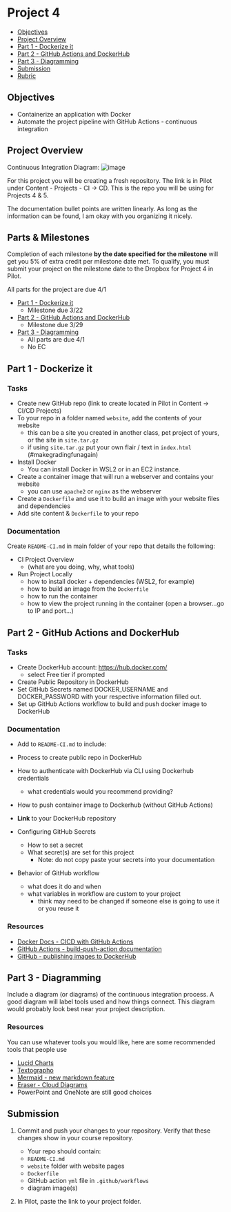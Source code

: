 # Project 4

- [Objectives](#Objectives)
- [Project Overview](#Project-Overview)
- [Part 1 - Dockerize it](#Part-1---Dockerize-it)
- [Part 2 - GitHub Actions and DockerHub](#Part-2---GitHub-Actions-and-DockerHub)
- [Part 3 - Diagramming](#Part-3---Diagramming)
- [Submission](#Submission)
- [Rubric](Rubric.md)

## Objectives

- Containerize an application with Docker
- Automate the project pipeline with GitHub Actions - continuous integration

## Project Overview

Continuous Integration Diagram:
![image](https://github.com/pattonsgirl/CEG3120/assets/112053604/2566db88-8a32-45af-8e5c-aa7bf03fb2f4)


For this project you will be creating a fresh repository. The link is in Pilot under Content - Projects - CI -> CD. This is the repo you will be using for Projects 4 & 5.

The documentation bullet points are written linearly.  As long as the information can be found, I am okay with you organizing it nicely.

## Parts & Milestones

Completion of each milestone **by the date specified for the milestone** will get you 5%
of extra credit per milestone date met. To qualify, you must submit your project on the milestone date to the Dropbox for Project 4 in Pilot.

All parts for the project are due 4/1

- [Part 1 - Dockerize it](#Part-1---Dockerize-it)
  - Milestone due 3/22
- [Part 2 - GitHub Actions and DockerHub](#Part-2---GitHub-Actions-and-DockerHub)
  - Milestone due 3/29
- [Part 3 - Diagramming](#Part-3---Diagramming)
  - All parts are due 4/1
  - No EC

## Part 1 - Dockerize it

### Tasks

- Create new GitHub repo (link to create located in Pilot in Content -> CI/CD Projects)
- To your repo in a folder named `website`, add the contents of your website
  - this can be a site you created in another class, pet project of yours, or the site in `site.tar.gz`
  - if using `site.tar.gz` put your own flair / text in `index.html` (#makegradingfunagain)
- Install Docker
  - You can install Docker in WSL2 or in an EC2 instance.
- Create a container image that will run a webserver and contains your website
  - you can use `apache2` or `nginx` as the webserver
- Create a `Dockerfile` and use it to build an image with your website files and dependencies
- Add site content & `Dockerfile` to your repo

### Documentation

Create `README-CI.md` in main folder of your repo that details the following:

- CI Project Overview
  - (what are you doing, why, what tools)
- Run Project Locally
  - how to install docker + dependencies (WSL2, for example)
  - how to build an image from the `Dockerfile`
  - how to run the container
  - how to view the project running in the container (open a browser...go to IP and port...)

## Part 2 - GitHub Actions and DockerHub

### Tasks

- Create DockerHub account: https://hub.docker.com/
  - select Free tier if prompted
- Create Public Repository in DockerHub
- Set GitHub Secrets named DOCKER_USERNAME and DOCKER_PASSWORD with your respective information filled out.
- Set up GitHub Actions workflow to build and push docker image to DockerHub

### Documentation

- Add to `README-CI.md` to include:

- Process to create public repo in DockerHub
- How to authenticate with DockerHub via CLI using Dockerhub credentials
  - what credentials would you recommend providing?
- How to push container image to Dockerhub (without GitHub Actions)
- **Link** to your DockerHub repository
- Configuring GitHub Secrets
  - How to set a secret
  - What secret(s) are set for this project
    - Note: do not copy paste your secrets into your documentation
- Behavior of GitHub workflow
  - what does it do and when
  - what variables in workflow are custom to your project
    - think may need to be changed if someone else is going to use it or you reuse it

### Resources

- [Docker Docs - CICD with GitHub Actions](https://docs.docker.com/ci-cd/github-actions/)
- [GitHub Actions - build-push-action documentation](https://github.com/marketplace/actions/build-and-push-docker-images)
- [GitHub - publishing images to DockerHub](https://docs.github.com/en/actions/guides/publishing-docker-images#publishing-images-to-docker-hub)

## Part 3 - Diagramming

Include a diagram (or diagrams) of the continuous integration process.  A good diagram will label tools used and how things connect.  This diagram would probably look best near your project description.

### Resources

You can use whatever tools you would like, here are some recommended tools that people use

- [Lucid Charts](https://www.lucidchart.com/pages/)
- [Textographo](https://textografo.com/)
- [Mermaid - new markdown feature](https://github.blog/2022-02-14-include-diagrams-markdown-files-mermaid/)
- [Eraser - Cloud Diagrams](https://docs.tryeraser.com/docs/cloud-diagrams)
- PowerPoint and OneNote are still good choices

## Submission

1. Commit and push your changes to your repository. Verify that these changes show in your course repository.

   - Your repo should contain:
   - `README-CI.md`
   - `website` folder with website pages
   - `Dockerfile`
   - GitHub action `yml` file in `.github/workflows`
   - diagram image(s)

2. In Pilot, paste the link to your project folder.
